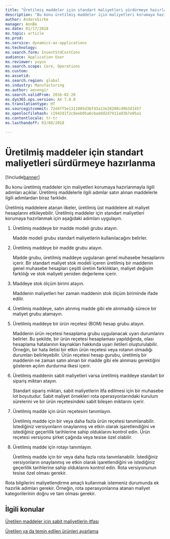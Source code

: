 ```yaml
---
title: "Üretilmiş maddeler için standart maliyetleri sürdürmeye hazırlanma"
description: "Bu konu üretilmiş maddeler için maliyetleri korumaya hazırlanmayla ilgili adımları açıklar."
author: AndersGirke
manager: AnnBe
ms.date: 01/17/2018
ms.topic: article
ms.prod: 
ms.service: dynamics-ax-applications
ms.technology: 
ms.search.form: InventStdCostConv
audience: Application User
ms.reviewer: yuyus
ms.search.scope: Core, Operations
ms.custom: 
ms.assetid: 
ms.search.region: global
ms.industry: Manufacturing
ms.author: aevengir
ms.search.validFrom: 2016-02-28
ms.dyn365.ops.version: AX 7.0.0
ms.translationtype: HT
ms.sourcegitcommit: 72d4ff5e1311005d3bf43a13e28208cd9b3d1457
ms.openlocfilehash: c1942d1f2c8eeb05a6cbaddd2d7911a93b7e05a1
ms.contentlocale: tr-tr
ms.lasthandoff: 03/08/2018

---
```



# <a name="prepare-to-maintain-standard-costs-for-manufactured-items"></a>Üretilmiş maddeler için standart maliyetleri sürdürmeye hazırlanma

[!include[banner](../includes/banner.md)]

Bu konu üretilmiş maddeler için maliyetleri korumaya hazırlanmayla ilgili adımları açıklar. Üretilmiş maddelerle ilgili adımlar satın alınan maddelerle ilgili adımlardan biraz farklıdır.

Üretilmiş maddelere atanan ilkeler, üretilmiş üst maddelere ait maliyet hesaplarını etkileyebilir. Üretilmiş maddeler için standart maliyetleri korumaya hazırlanmak için aşağıdaki adımları uygulayın.

1. Üretilmiş maddeye bir madde modeli grubu atayın. 

   Madde modeli grubu standart maliyetlerin kullanılacağını belirler.

2. Üretilmiş maddeye bir madde grubu atayın. 

   Madde grubu, üretilmiş maddeye uygulanan genel muhasebe hesaplarını içerir. Bir standart maliyet stok modeli içeren üretilmiş bir maddenin genel muhasebe hesapları çeşitli üretim farklılıkları, maliyet değişim farklılığı ve stok maliyeti yeniden değerleme içerir.

3. Maddeye stok ölçüm birimi atayın. 

   Maddenin maliyetleri her zaman maddenin stok ölçüm biriminde ifade edilir.

4. Üretilmiş maddeye, satın alınmış madde gibi ele alınmadığı sürece bir maliyet grubu atamayın.

5. Üretilmiş maddeye bir ürün reçetesi (BOM) hesap grubu atayın. 

   Maddenin ürün reçetesi hesaplama grubu uygulanacak uyarı durumlarını belirler. Bu şekilde, bir ürün reçetesi hesaplaması yapıldığında, olası hesaplama hatalarının kaynakları hakkında uyarı iletileri oluşturulabilir. Örneğin, bir hata iletisi bir etkin ürün reçetesi veya rotanın olmadığı durumları belirleyebilir. Ürün reçetesi hesap gurubu, üretilmiş bir maddenin ne zaman satın alınan bir madde gibi ele alınması gerektiğini gösteren açılım durdurma ilkesi içerir.

6. Üretilmiş maddenin sabit maliyetleri varsa üretilmiş maddeye standart bir sipariş miktarı atayın. 

   Standart sipariş miktarı, sabit maliyetlerin itfa edilmesi için bir muhasebe lot boyutudur. Sabit maliyet örnekleri rota operasyonlarındaki kurulum sürelerini ve bir ürün reçetesindeki sabit bileşen miktarını içerir.

7. Üretilmiş madde için ürün reçetesini tanımlayın. 

   Üretilmiş madde için bir veya daha fazla ürün reçetesi tanımlanabilir. İstediğiniz versiyonların onaylanmış ve etkin olarak işaretlendiğini ve istediğiniz geçerlilik tarihlerine sahip olduklarını kontrol edin. Ürün reçetesi versiyonu şirket çağında veya tesise özel olabilir.

8. Üretilmiş madde için rotayı tanımlayın. 

   Üretilmiş madde için bir veya daha fazla rota tanımlanabilir. İstediğiniz versiyonların onaylanmış ve etkin olarak işaretlendiğini ve istediğiniz geçerlilik tarihlerine sahip olduklarını kontrol edin. Rota versiyonunun tesise özel olması gerekir.

Rota bilgilerini maliyetlendirme amaçlı kullanmak istemeniz durumunda ek hazırlık adımları gerekir. Örneğin, rota operasyonlarına atanan maliyet kategorilerinin doğru ve tam olması gerekir.

<a name="related-topics"></a>İlgili konular
--------

[Üretilen maddeler için sabit maliyetlerin itfası](amortize-constant-costs-manufactured-item.md)

[Üretilen ya da temin edilen ürünleri ayarlama](manufactured-items-treated-as-purchased-items.md)



